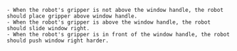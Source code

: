 
    - When the robot's gripper is not above the window handle, the robot should place gripper above window handle.
    - When the robot's gripper is above the window handle, the robot should slide window right.
    - When the robot's gripper is in front of the window handle, the robot should push window right harder.